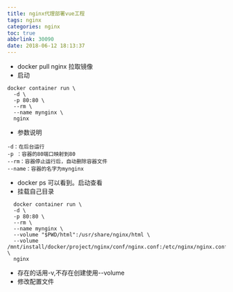 ```yaml
---
title: nginx代理部署vue工程
tags: nginx
categories: nginx
toc: true
abbrlink: 30090
date: 2018-06-12 18:13:37
---
```


- docker pull nginx 拉取镜像
- 启动

```
docker container run \
  -d \
  -p 80:80 \
  --rm \
  --name mynginx \
  nginx
```


- 参数说明
```
-d：在后台运行
-p ：容器的80端口映射到80
--rm：容器停止运行后，自动删除容器文件
--name：容器的名字为mynginx
```
- docker ps 可以看到。启动查看
- 挂载自己目录

```
  docker container run \
  -d \
  -p 80:80 \
  --rm \
  --name mynginx \
  --volume "$PWD/html":/usr/share/nginx/html \
  --volume /mnt/install/docker/project/nginx/conf/nginx.conf:/etc/nginx/nginx.conf:rw \
  nginx
```
- 存在的话用-v,不存在创建使用--volume
- 修改配置文件
